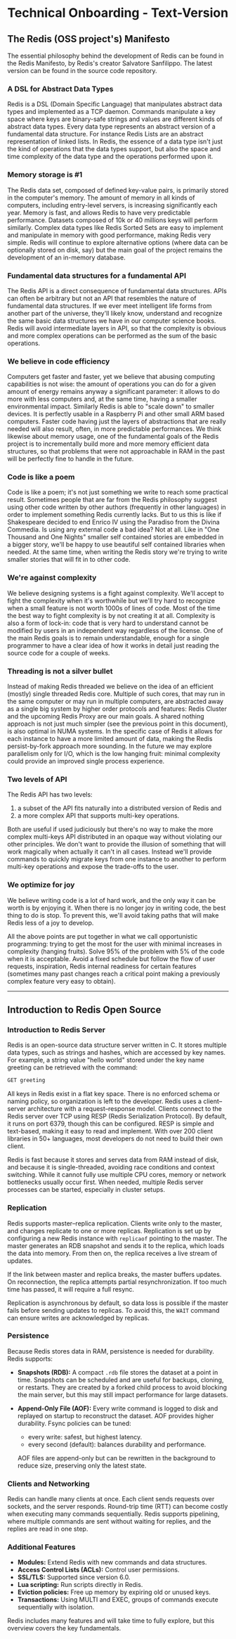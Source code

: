 # Technical Onboarding - Text-Version

## The Redis (OSS project's) Manifesto

The essential philosophy behind the development of Redis can be found in the Redis Manifesto, by Redis's creator Salvatore Sanfilippo. The latest version can be found in the source code repository.

### A DSL for Abstract Data Types

Redis is a DSL (Domain Specific Language) that manipulates abstract data types and implemented as a TCP daemon. Commands manipulate a key space where keys are binary-safe strings and values are different kinds of abstract data types. Every data type represents an abstract version of a fundamental data structure. For instance Redis Lists are an abstract representation of linked lists. In Redis, the essence of a data type isn't just the kind of operations that the data types support, but also the space and time complexity of the data type and the operations performed upon it.

### Memory storage is #1

The Redis data set, composed of defined key-value pairs, is primarily stored in the computer's memory. The amount of memory in all kinds of computers, including entry-level servers, is increasing significantly each year. Memory is fast, and allows Redis to have very predictable performance. Datasets composed of 10k or 40 millions keys will perform similarly. Complex data types like Redis Sorted Sets are easy to implement and manipulate in memory with good performance, making Redis very simple. Redis will continue to explore alternative options (where data can be optionally stored on disk, say) but the main goal of the project remains the development of an in-memory database.

### Fundamental data structures for a fundamental API

The Redis API is a direct consequence of fundamental data structures. APIs can often be arbitrary but not an API that resembles the nature of fundamental data structures. If we ever meet intelligent life forms from another part of the universe, they'll likely know, understand and recognize the same basic data structures we have in our computer science books. Redis will avoid intermediate layers in API, so that the complexity is obvious and more complex operations can be performed as the sum of the basic operations.

### We believe in code efficiency

Computers get faster and faster, yet we believe that abusing computing capabilities is not wise: the amount of operations you can do for a given amount of energy remains anyway a significant parameter: it allows to do more with less computers and, at the same time, having a smaller environmental impact. Similarly Redis is able to "scale down" to smaller devices. It is perfectly usable in a Raspberry Pi and other small ARM based computers. Faster code having just the layers of abstractions that are really needed will also result, often, in more predictable performances. We think likewise about memory usage, one of the fundamental goals of the Redis project is to incrementally build more and more memory efficient data structures, so that problems that were not approachable in RAM in the past will be perfectly fine to handle in the future.

### Code is like a poem

Code is like a poem; it's not just something we write to reach some practical result. Sometimes people that are far from the Redis philosophy suggest using other code written by other authors (frequently in other languages) in order to implement something Redis currently lacks. But to us this is like if Shakespeare decided to end Enrico IV using the Paradiso from the Divina Commedia. Is using any external code a bad idea? Not at all. Like in "One Thousand and One Nights" smaller self contained stories are embedded in a bigger story, we'll be happy to use beautiful self contained libraries when needed. At the same time, when writing the Redis story we're trying to write smaller stories that will fit in to other code.

### We're against complexity

We believe designing systems is a fight against complexity. We'll accept to fight the complexity when it's worthwhile but we'll try hard to recognize when a small feature is not worth 1000s of lines of code. Most of the time the best way to fight complexity is by not creating it at all. Complexity is also a form of lock-in: code that is very hard to understand cannot be modified by users in an independent way regardless of the license. One of the main Redis goals is to remain understandable, enough for a single programmer to have a clear idea of how it works in detail just reading the source code for a couple of weeks.

### Threading is not a silver bullet

Instead of making Redis threaded we believe on the idea of an efficient (mostly) single threaded Redis core. Multiple of such cores, that may run in the same computer or may run in multiple computers, are abstracted away as a single big system by higher order protocols and features: Redis Cluster and the upcoming Redis Proxy are our main goals. A shared nothing approach is not just much simpler (see the previous point in this document), is also optimal in NUMA systems. In the specific case of Redis it allows for each instance to have a more limited amount of data, making the Redis persist-by-fork approach more sounding. In the future we may explore parallelism only for I/O, which is the low hanging fruit: minimal complexity could provide an improved single process experience.

### Two levels of API

The Redis API has two levels:  
1. a subset of the API fits naturally into a distributed version of Redis and  
2. a more complex API that supports multi-key operations.  

Both are useful if used judiciously but there's no way to make the more complex multi-keys API distributed in an opaque way without violating our other principles. We don't want to provide the illusion of something that will work magically when actually it can't in all cases. Instead we'll provide commands to quickly migrate keys from one instance to another to perform multi-key operations and expose the trade-offs to the user.

### We optimize for joy

We believe writing code is a lot of hard work, and the only way it can be worth is by enjoying it. When there is no longer joy in writing code, the best thing to do is stop. To prevent this, we'll avoid taking paths that will make Redis less of a joy to develop.

All the above points are put together in what we call opportunistic programming: trying to get the most for the user with minimal increases in complexity (hanging fruits). Solve 95% of the problem with 5% of the code when it is acceptable. Avoid a fixed schedule but follow the flow of user requests, inspiration, Redis internal readiness for certain features (sometimes many past changes reach a critical point making a previously complex feature very easy to obtain).

---

## Introduction to Redis Open Source

### Introduction to Redis Server

Redis is an open-source data structure server written in C. It stores multiple data types, such as strings and hashes, which are accessed by key names. For example, a string value "hello world" stored under the key name greeting can be retrieved with the command:

```bash
GET greeting
```

All keys in Redis exist in a flat key space. There is no enforced schema or naming policy, so organization is left to the developer. Redis uses a client–server architecture with a request–response model. Clients connect to the Redis server over TCP using RESP (Redis Serialization Protocol). By default, it runs on port 6379, though this can be configured. RESP is simple and text-based, making it easy to read and implement. With over 200 client libraries in 50+ languages, most developers do not need to build their own client.

Redis is fast because it stores and serves data from RAM instead of disk, and because it is single-threaded, avoiding race conditions and context switching. While it cannot fully use multiple CPU cores, memory or network bottlenecks usually occur first. When needed, multiple Redis server processes can be started, especially in cluster setups.

### Replication

Redis supports master–replica replication. Clients write only to the master, and changes replicate to one or more replicas. Replication is set up by configuring a new Redis instance with `replicaof` pointing to the master. The master generates an RDB snapshot and sends it to the replica, which loads the data into memory. From then on, the replica receives a live stream of updates.

If the link between master and replica breaks, the master buffers updates. On reconnection, the replica attempts partial resynchronization. If too much time has passed, it will require a full resync.

Replication is asynchronous by default, so data loss is possible if the master fails before sending updates to replicas. To avoid this, the `WAIT` command can ensure writes are acknowledged by replicas.

### Persistence

Because Redis stores data in RAM, persistence is needed for durability. Redis supports:

- **Snapshots (RDB):** A compact `.rdb` file stores the dataset at a point in time. Snapshots can be scheduled and are useful for backups, cloning, or restarts. They are created by a forked child process to avoid blocking the main server, but this may still impact performance for large datasets.

- **Append-Only File (AOF):** Every write command is logged to disk and replayed on startup to reconstruct the dataset. AOF provides higher durability. Fsync policies can be tuned:
  - every write: safest, but highest latency.
  - every second (default): balances durability and performance.  

  AOF files are append-only but can be rewritten in the background to reduce size, preserving only the latest state.

### Clients and Networking

Redis can handle many clients at once. Each client sends requests over sockets, and the server responds. Round-trip time (RTT) can become costly when executing many commands sequentially. Redis supports pipelining, where multiple commands are sent without waiting for replies, and the replies are read in one step.

### Additional Features

- **Modules:** Extend Redis with new commands and data structures.
- **Access Control Lists (ACLs):** Control user permissions.
- **SSL/TLS:** Supported since version 6.0.
- **Lua scripting:** Run scripts directly in Redis.
- **Eviction policies:** Free up memory by expiring old or unused keys.
- **Transactions:** Using MULTI and EXEC, groups of commands execute sequentially with isolation.

Redis includes many features and will take time to fully explore, but this overview covers the key fundamentals.


